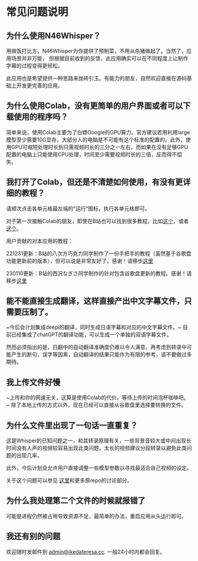 # 常见问题说明

## 为什么使用N46Whisper？
用做饭打比方，N46Whisper为你提供了预制菜，不用从杀猪做起了。当然了，应用场景并非万能， 但根据目前收到的反馈，此应用确实可以在不同程度上让制作字幕的过程变得更轻松。

此应用也是希望提供一种思路来抛砖引玉。有能力的朋友，自然欢迎直接在源码基础上开发更完善的应用。

## 为什么使用Colab，没有更简单的用户界面或者可以下载使用的程序吗？
简单来说，使用Colab主要为了白嫖Google的GPU算力。官方建议若用利用large模型至少需要10G显存，大部分人的电脑是不可能有这个标准的配置的。此外，使用GPU可缩短处理时长到只需视频时长的三分之一左右，而如果在没有足够GPU配置的电脑上只能使用CPU处理，时间至少需要视频时长的三倍，反而得不偿失。

## 我打开了Colab，但还是不清楚如何使用，有没有更详细的教程？
请顺次点击各单元格最左端的“运行“图标，执行各单元格即可。

对于第一次接触Colab的朋友，即使在B站也可以找到很多教程，比如[这个](https://www.bilibili.com/video/BV13K4y1P7dx)，或者[这个](https://www.bilibili.com/video/BV1kd4y1g7Tq)。

用户贡献的对本应用的教程：

221231更新：B站的八次方巧克力同学制作了一份手把手的教程（虽然基于谷歌盘功能更新前的版本），但可以说是非常友好了。感谢！请移步[这里](https://www.bilibili.com/video/BV1cG4y1t7do)

230110更新：B站的西沢なぎさ同学制作的针对包含谷歌盘更新的教程。感谢！请移步[这里](https://www.bilibili.com/read/cv21090453)

## 能不能直接生成翻译，这样直接产出中文字幕文件，只需要压制了。
~今后会计划集成deepl的翻译，同时生成日语字幕和对应的中文字幕文件。~
目前已经集成了chatGPT的翻译功能，可以生成一个单独的双语字幕文件。

然而必须指出的是，日翻中的自动翻译准确度仍难以令人满意，再考虑到转录中可能产生的断句，误字等因素，自动翻译的结果只能作为有限的参考，请不要做过多期待。

## 我上传文件好慢
~上传和你的网速无关，这算是使用Colab的代价。等待上传的时间泡杯咖啡吧。~
除了本地上传的方式以外，现在已经可以直接从谷歌盘里选择要转换的文件。

## 为什么文件里出现了一句话一直重复？
这是Whisper的已知问题之一，和其转录原理有关，一些背景音较大或中间出现长时间没有人声的视频较容易出现此类问题，太长的视频建议分段转录以避免此类问题的出现几率。

此外，今后计划会允许用户直接调整一些模型参数以寻找最适合自己视频的设定。

关于这个问题可以参见 [这里](https://github.com/openai/whisper/discussions/192)和更多原repo的讨论部分。

## 为什么我处理第二个文件的时候就报错了
可能是进程仍然被占用导致资源不足，最简单的办法，重启应用从头运行即可。

## 我还有别的问题
欢迎随时发邮件到 admin@ikedateresa.cc. 一般24小时内都会回复。

